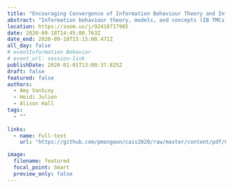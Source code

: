 ```yaml
---
title: "Encouraging Convergence of Information Behaviour Theory and Information Services Education"
abstract: "Information behaviour theory, models, and concepts (IB TMCs) are foundational for effective reference and information services (RIS) and yet they are not widely addressed in basic RIS courses. This study explores how librarianship students are being educated in IB TMCs. Course syllabi and assigned textbooks of RIS courses were analyzed for integration of IB TMCs. This analysis is followed by a survey of instructors of these courses to determine key factors in integration of IB TMCs. Preliminary results indicate that treatment of IB TMCs remain limited and suggest that IB scholars may have an impact on the integration of their work."
location: https://zoom.us/j/92418717965
date: 2020-09-18T14:45:00.763Z
date_end: 2020-09-18T15:15:00.471Z
all_day: false
# eventInformation Behavior
# event_url: session-link
publishDate: 2020-01-01T13:00:37.825Z
draft: false
featured: false
authors:
  - Amy VanScoy
  - Heidi Julien
  - Alison Hall
tags:
  - ""
  
links:
  - name: Full-text
    url: "https://github.com/pmongeon/cais2020/raw/master/content/pdf/CAIS2020_paper11_VanScoy.pdf"

image:
  filename: featured
  focal_point: Smart
  preview_only: false
---
```

